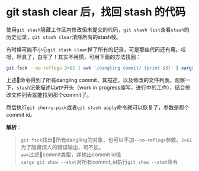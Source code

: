 # git stash clear 后，找回 stash 的代码

使用`git stash`隐藏工作区内修改但未提交的代码，`git stash list`查看`stash`的历史记录，`git stash clear`清除所有的stash栈。

有时候可能不小心`git stash clear`掉了所有的记录，可是那些代码还有用。哎呀，杯具了，白写了！其实不用慌，可用下面的方法找回：

```sh
git fsck --no-reflogs 2>&1 | awk '/dangling commit/ {print $3}' | xargs git show --stat
```

上述命令得到了所有dangling commit，其描述，以及修改的文件列表。观察一下，`stash`记录描述以`WIP`开头（work in progress缩写，进行中的工作），结合修改文件列表就能找到那个commit了。

然后执行``git cherry-pick``或者``git stash apply``命令就可以恢复了，参数是那个commit id。

**解析**：

> ``git fsck``找出所有dangling的对象，也可以不加`--no-reflogs`参数。`2>&1`为了隐藏烦人的错误输出，可不加。  
> ``awk``过滤commit类型，并输出commit id值  
> ``xargs git show --stat``对所有commit_id执行`git show --stat`命令  
